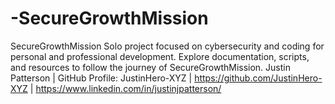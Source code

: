 # -SecureGrowthMission
SecureGrowthMission  Solo project focused on cybersecurity and coding for personal and professional development. Explore documentation, scripts, and resources to follow the journey of SecureGrowthMission.  Justin Patterson | GitHub Profile: JustinHero-XYZ | https://github.com/JustinHero-XYZ | https://www.linkedin.com/in/justinjpatterson/
